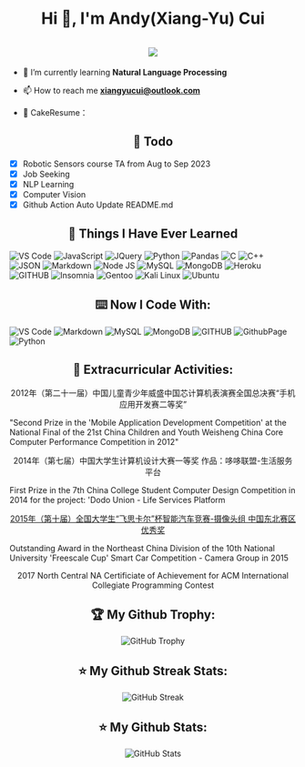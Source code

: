 <h1 align="center">Hi 👋, I'm Andy(Xiang-Yu) Cui <br><br> <img src="https://komarev.com/ghpvc/?username=AndyFCui&style=for-the-badge"> </h1>

- 🌱 I’m currently learning **Natural Language Processing**

- 📫 How to reach me **xiangyucui@outlook.com**

- 📓 CakeResume：
  
<h2 align="center">📓 Todo </h2>  

- [x] Robotic Sensors course TA from Aug to Sep 2023
- [x] Job Seeking
- [x] NLP Learning
- [x] Computer Vision
- [x] Github Action Auto Update README.md 

<h2 align="center">📓 Things I Have Ever Learned </h2>  
<p>
   <img alt="VS Code" src="https://img.shields.io/badge/Visual_Studio_Code-0078D4?style=for-the-badge&logo=visual%20studio%20code&logoColor=white" />
   <img alt="JavaScript" src="https://img.shields.io/badge/JavaScript-323330?style=for-the-badge&logo=javascript&logoColor=F7DF1E" />
   <img alt="JQuery" src="https://img.shields.io/badge/jQuery-0769AD?style=for-the-badge&logo=jquery&logoColor=white" />
  <img alt="Python" src="https://img.shields.io/badge/Python-FFD43B?style=for-the-badge&logo=python&logoColor=blue" />
  <img alt="Pandas" src="https://img.shields.io/badge/Pandas-2C2D72?style=for-the-badge&logo=pandas&logoColor=white" />
  <img alt="C" src="https://img.shields.io/badge/C-00599C?style=for-the-badge&logo=c&logoColor=white" />
  <img alt="C++" src="https://img.shields.io/badge/C%2B%2B-00599C?style=for-the-badge&logo=c%2B%2B&logoColor=white" />
   <img alt="JSON" src="https://img.shields.io/badge/json-5E5C5C?style=for-the-badge&logo=json&logoColor=white" />
   <img alt="Markdown" src="https://img.shields.io/badge/Markdown-000000?style=for-the-badge&logo=markdown&logoColor=white" />
   <img alt="Node JS" src="https://img.shields.io/badge/Node.js-339933?style=for-the-badge&logo=nodedotjs&logoColor=white" />
   <img alt="MySQL" src="https://img.shields.io/badge/MySQL-005C84?style=for-the-badge&logo=mysql&logoColor=white" />
   <img alt="MongoDB" src="https://img.shields.io/badge/MongoDB-4EA94B?style=for-the-badge&logo=mongodb&logoColor=white" />
    <img alt="Heroku" src="https://img.shields.io/badge/Heroku-430098?style=for-the-badge&logo=heroku&logoColor=white" />
   <img alt="GITHUB" src="https://img.shields.io/badge/GitHub-100000?style=for-the-badge&logo=github&logoColor=white" />
  <img alt="Insomnia" src="https://img.shields.io/badge/Insomnia-5849be?style=for-the-badge&logo=Insomnia&logoColor=white" />
  <img alt="Gentoo" src="https://img.shields.io/badge/Gentoo-54487A?style=for-the-badge&logo=gentoo&logoColor=white" />
  <img alt="Kali Linux" src="https://img.shields.io/badge/Debian-A81D33?style=for-the-badge&logo=debian&logoColor=white" />
  <img alt="Ubuntu" src="https://img.shields.io/badge/Ubuntu-E95420?style=for-the-badge&logo=ubuntu&logoColor=white" />
  
  
</p>

<h2 align="center">⌨️ Now I Code With:</h2>
 <p>
  <img alt="VS Code" src="https://img.shields.io/badge/Visual_Studio_Code-0078D4?style=for-the-badge&logo=visual%20studio%20code&logoColor=white" />
  <img alt="Markdown" src="https://img.shields.io/badge/Markdown-000000?style=for-the-badge&logo=markdown&logoColor=white" />
  <img alt="MySQL" src="https://img.shields.io/badge/MySQL-005C84?style=for-the-badge&logo=mysql&logoColor=white" />
  <img alt="MongoDB" src="https://img.shields.io/badge/MongoDB-4EA94B?style=for-the-badge&logo=mongodb&logoColor=white" />
  <img alt="GITHUB" src="https://img.shields.io/badge/GitHub-100000?style=for-the-badge&logo=github&logoColor=white" />
  <img alt="GithubPage" src="https://img.shields.io/badge/GitHub%20Pages-222222?style=for-the-badge&logo=GitHub%20Pages&logoColor=white" />
  <img alt="Python" src="https://img.shields.io/badge/Python-FFD43B?style=for-the-badge&logo=python&logoColor=blue" />
</p>




<h2 align="center">🏅 Extracurricular Activities:</h2>

<p align="center">
  <a >2012年（第二十一届）中国儿童青少年威盛中国芯计算机表演赛全国总决赛“手机应用开发赛二等奖” <a />

  <a >"Second Prize in the 'Mobile Application Development Competition' at the National Final of the 21st China Children and Youth Weisheng China Core Computer Performance Competition in 2012" <a />
</p>

<p align="center">
  <a >2014年（第七届）中国大学生计算机设计大赛一等奖 作品：哆哆联盟-生活服务平台 <a />
  
  <a >First Prize in the 7th China College Student Computer Design Competition in 2014 for the project: 'Dodo Union - Life Services Platform </a>
</p>

<p align="center">
  <a href="https://wenku.baidu.com/view/1d825456cf2f0066f5335a8102d276a20129605f.html?_wkts_=1690066983207&bdQuery=%E7%AC%AC%E5%8D%81%E5%B1%8A%E5%85%A8%E5%9B%BD%E5%A4%A7%E5%AD%A6%E7%94%9F%E2%80%9C%E9%A3%9E%E6%80%9D%E5%8D%A1%E5%B0%94%E2%80%9D%E6%9D%AF%E6%99%BA%E8%83%BD%E6%B1%BD%E8%BD%A6%E7%AB%9E%E8%B5%9B+%E5%B4%94%E7%A5%A5%E5%AE%87">2015年（第十届）全国大学生“飞思卡尔”杯智能汽车竞赛-摄像头组 中国东北赛区优秀奖</a>
  
  <a >Outstanding Award in the Northeast China Division of the 10th National University 'Freescale Cup' Smart Car Competition - Camera Group in 2015<a />
</p>

<p align="center">
  <a >2017 North Central NA Certificiate of Achievement for ACM International Collegiate Programming Contest </a>
</p>


<h2 align="center">🏆 My Github Trophy:</h2>
<p align="center">
  <img alt="GitHub Trophy" src="https://github-profile-trophy.vercel.app/?username=AndyFCui&theme=darkhub&title=MultiLanguage,Commits,Repositories,Stars,Followers,PullRequest&row=2&column=3&margin-w=10&margin-h=10" />
</p>

<h2 align="center">⭐️ My Github Streak Stats:</h2>
<p align="center">
  <img alt="GitHub Streak" src="https://github-readme-streak-stats.herokuapp.com/?user=AndyFCui&theme=dark" />
</p>

<h2 align="center">⭐️ My Github Stats:</h2>
<p align="center">
<img  alt="GitHub Stats" src="https://github-readme-stats.vercel.app/api?username=AndyFCui&show_icons=true&theme=dracula&hide=issues&hide_border=true" />
</p>



